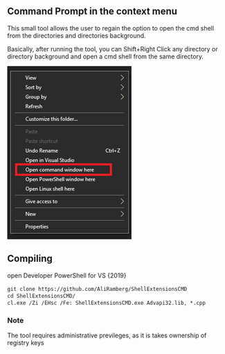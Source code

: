 ## Command Prompt in the context menu
This small tool allows the user to regain the option
to open the cmd shell from the directories and directories background.

Basically, after running the tool, you can Shift+Right Click any directory or directory background
and open a cmd shell from the same directory.

![example_pic](images/example.png)

## Compiling
open Developer PowerShell for VS {2019}
```
git clone https://github.com/AliRamberg/ShellExtensionsCMD
cd ShellExtensionsCMD/
cl.exe /Zi /EHsc /Fe: ShellExtensionsCMD.exe Advapi32.lib, *.cpp
```

### Note
The tool requires administrative previleges, as it is takes ownership of registry keys
